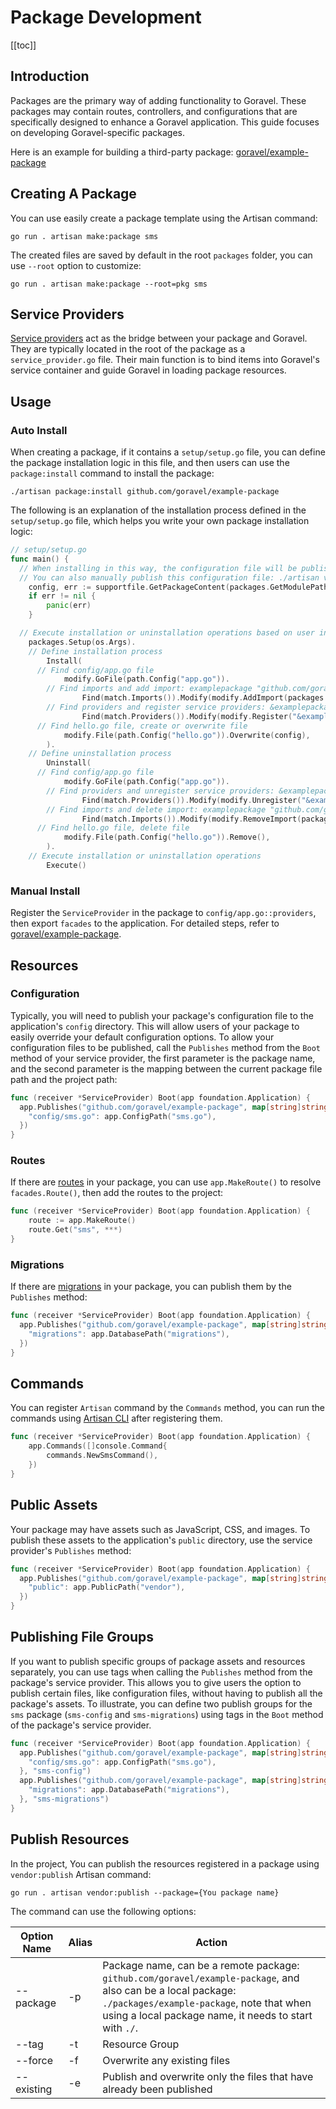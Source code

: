 # Package Development

[[toc]]

## Introduction

Packages are the primary way of adding functionality to Goravel. These packages may contain routes, controllers, and configurations that are specifically designed to enhance a Goravel application. This guide focuses on developing Goravel-specific packages.

Here is an example for building a third-party package: [goravel/example-package](https://github.com/goravel/example-package)

## Creating A Package

You can use easily create a package template using the Artisan command:

```shell
go run . artisan make:package sms
```

The created files are saved by default in the root `packages` folder, you can use `--root` option to customize:

```shell
go run . artisan make:package --root=pkg sms
```

## Service Providers

[Service providers](../architecture-concepts/service-providers.md) act as the bridge between your package and Goravel. They are typically located in the root of the package as a `service_provider.go` file. Their main function is to bind items into Goravel's service container and guide Goravel in loading package resources.

## Usage

### Auto Install

When creating a package, if it contains a `setup/setup.go` file, you can define the package installation logic in this file, and then users can use the `package:install` command to install the package:

```shell
./artisan package:install github.com/goravel/example-package
```

The following is an explanation of the installation process defined in the `setup/setup.go` file, which helps you write your own package installation logic:

```go
// setup/setup.go
func main() {
  // When installing in this way, the configuration file will be published to the project's config directory.
  // You can also manually publish this configuration file: ./artisan vendor:publish --package=github.com/goravel/example-package
	config, err := supportfile.GetPackageContent(packages.GetModulePath(), "setup/config/hello.go")
	if err != nil {
		panic(err)
	}

  // Execute installation or uninstallation operations based on user input parameters
	packages.Setup(os.Args).
    // Define installation process
		Install(
      // Find config/app.go file
			modify.GoFile(path.Config("app.go")).
        // Find imports and add import: examplepackage "github.com/goravel/example-package"
				Find(match.Imports()).Modify(modify.AddImport(packages.GetModulePath(), "examplepackage")).
        // Find providers and register service providers: &examplepackage.ServiceProvider{}，note that you need to add the import first, then you can register the service provider
				Find(match.Providers()).Modify(modify.Register("&examplepackage.ServiceProvider{}")),
      // Find hello.go file, create or overwrite file
			modify.File(path.Config("hello.go")).Overwrite(config),
		).
    // Define uninstallation process
		Uninstall(
      // Find config/app.go file
			modify.GoFile(path.Config("app.go")).
        // Find providers and unregister service providers: &examplepackage.ServiceProvider{}
				Find(match.Providers()).Modify(modify.Unregister("&examplepackage.ServiceProvider{}")).
        // Find imports and delete import: examplepackage "github.com/goravel/example-package"，note that you need to unregister the service provider first, then you can delete the import
				Find(match.Imports()).Modify(modify.RemoveImport(packages.GetModulePath(), "examplepackage")),
      // Find hello.go file, delete file
			modify.File(path.Config("hello.go")).Remove(),
		).
    // Execute installation or uninstallation operations
		Execute()
```

### Manual Install

Register the `ServiceProvider` in the package to `config/app.go::providers`, then export `facades` to the application. For detailed steps, refer to [goravel/example-package](https://github.com/goravel/example-package).

## Resources

### Configuration

Typically, you will need to publish your package's configuration file to the application's `config` directory. This will allow users of your package to easily override your default configuration options. To allow your configuration files to be published, call the `Publishes` method from the `Boot` method of your service provider, the first parameter is the package name, and the second parameter is the mapping between the current package file path and the project path:

```go
func (receiver *ServiceProvider) Boot(app foundation.Application) {
  app.Publishes("github.com/goravel/example-package", map[string]string{
    "config/sms.go": app.ConfigPath("sms.go"),
  })
}
```

### Routes

If there are [routes](../the-basics/routing.md) in your package, you can use `app.MakeRoute()` to resolve `facades.Route()`, then add the routes to the project:

```go
func (receiver *ServiceProvider) Boot(app foundation.Application) {
	route := app.MakeRoute()
	route.Get("sms", ***)
}
```

### Migrations

If there are [migrations](../database/migrations.md) in your package, you can publish them by the `Publishes` method:

```go
func (receiver *ServiceProvider) Boot(app foundation.Application) {
  app.Publishes("github.com/goravel/example-package", map[string]string{
    "migrations": app.DatabasePath("migrations"),
  })
}
```

## Commands

You can register `Artisan` command by the `Commands` method, you can run the commands using [Artisan CLI](../digging-deeper/artisan-console.md) after registering them.

```go
func (receiver *ServiceProvider) Boot(app foundation.Application) {
	app.Commands([]console.Command{
		commands.NewSmsCommand(),
	})
}
```

## Public Assets

Your package may have assets such as JavaScript, CSS, and images. To publish these assets to the application's `public` directory, use the service provider's `Publishes` method:

```go
func (receiver *ServiceProvider) Boot(app foundation.Application) {
  app.Publishes("github.com/goravel/example-package", map[string]string{
    "public": app.PublicPath("vendor"),
  })
}
```

## Publishing File Groups

If you want to publish specific groups of package assets and resources separately, you can use tags when calling the `Publishes` method from the package's service provider. This allows you to give users the option to publish certain files, like configuration files, without having to publish all the package's assets. To illustrate, you can define two publish groups for the `sms` package (`sms-config` and `sms-migrations`) using tags in the `Boot` method of the package's service provider.

```go
func (receiver *ServiceProvider) Boot(app foundation.Application) {
  app.Publishes("github.com/goravel/example-package", map[string]string{
    "config/sms.go": app.ConfigPath("sms.go"),
  }, "sms-config")
  app.Publishes("github.com/goravel/example-package", map[string]string{
    "migrations": app.DatabasePath("migrations"),
  }, "sms-migrations")
}
```

## Publish Resources

In the project, You can publish the resources registered in a package using `vendor:publish` Artisan command:

```shell
go run . artisan vendor:publish --package={You package name}
```

The command can use the following options:

| Option Name | Alias | Action                                                                                                                                                                                                                                                              |
| ----------- | ----- | ------------------------------------------------------------------------------------------------------------------------------------------------------------------------------------------------------------------------------------------------------------------- |
| --package   | -p    | Package name, can be a remote package: `github.com/goravel/example-package`, and also can be a local package: `./packages/example-package`, note that when using a local package name, it needs to start with `./`. |
| --tag       | -t    | Resource Group                                                                                                                                                                                                                                                      |
| --force     | -f    | Overwrite any existing files                                                                                                                                                                                                                                        |
| --existing  | -e    | Publish and overwrite only the files that have already been published                                                                                                                                                                                               |
